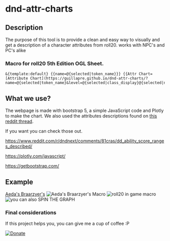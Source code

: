 # dnd-attr-charts

## Description
The purpose of this tool is to provide a clean and easy way to visually and get a description of a character attributes from roll20. works with NPC's  and PC's alike
 
### Macro for roll20 5th Edition OGL Sheet.

```
&{template:default} {{name=@{selected|token_name}}} {{Attr Chart=[Attribute Chart](https://guillapre.github.io/dnd-attr-charts/?name=@{selected|token_name}&level=@{selected|class_display}@{selected|npc_type}&attributes=@{selected|strength}+@{selected|dexterity}+@{selected|constitution}+@{selected|intelligence}+@{selected|wisdom}+@{selected|charisma}&npc=@{selected|npc}&skills_player=@{selected|athletics_bonus}+@{selected|acrobatics_bonus}+@{selected|sleight_of_hand_bonus}+@{selected|stealth_bonus}+@{selected|arcana_bonus}+@{selected|history_bonus}+@{selected|investigation_bonus}+@{selected|nature_bonus}+@{selected|religion_bonus}+@{selected|animal_handling_bonus}+@{selected|insight_bonus}+@{selected|medicine_bonus}+@{selected|perception_bonus}+@{selected|survival_bonus}+@{selected|deception_bonus}+@{selected|intimidation_bonus}+@{selected|performance_bonus}+@{selected|persuasion_bonus}&skills_npc=@{selected|npc_athletics}+@{selected|npc_acrobatics}+@{selected|npc_sleight_of_hand}+@{selected|npc_stealth}+@{selected|npc_arcana}+@{selected|npc_history}+@{selected|npc_investigation}+@{selected|npc_nature}+@{selected|npc_religion}+@{selected|npc_animal_handling}+@{selected|npc_insight}+@{selected|npc_medicine}+@{selected|npc_perception}+@{selected|npc_survival}+@{selected|npc_deception}+@{selected|npc_intimidation}+@{selected|npc_performance}+@{selected|npc_persuasion})}}
```

## What we use?
The webpage is made with bootstrap 5, a simple JavaScript code and Plotly to make the chart.
We also used the attributes descriptions found on [this reddit thread](https://www.reddit.com/r/dndnext/comments/81cras/dd_ability_score_ranges_described/). 

If you want you can check those out.

https://www.reddit.com/r/dndnext/comments/81cras/dd_ability_score_ranges_described/

https://plotly.com/javascript/

https://getbootstrap.com/

## Example
[Aeda's Braarzyer's](https://guillapre.github.io/dnd-attr-charts/?name=Aeda%27s%20Braarzyer%27s&level=Path%20of%20the%20Ancestral%20Guardian%20Barbarian%204&attributes=20+20+20+13+10+10&npc=0&skills_player=7+5+5+5+1+3+3+1+1+0+0+0+2+0+0+2+0+2&skills_npc=5+5+5+5+1+1+1+1+1+0+0+0+0+0+0+0+0+0)
![Aeda's Braarzyer's Macro](https://cdn.discordapp.com/attachments/722006558317215841/786003773046652928/bababui.png)
![roll20 in game macro](https://cdn.discordapp.com/attachments/722006558317215841/786004986340704306/msedge_5HiDZlIGdL.png)
![you can also SPIN THE GRAPH](https://cdn.discordapp.com/attachments/722006558317215841/786005481411182642/QcJiLBFgPi.gif)

### Final considerations 
If this project helps you, you can give me a cup of coffee :P

[![Donate](https://img.shields.io/badge/Donate-PayPal-green.svg)](https://www.paypal.com/donate?hosted_button_id=H2JKXRTGJUG26)
